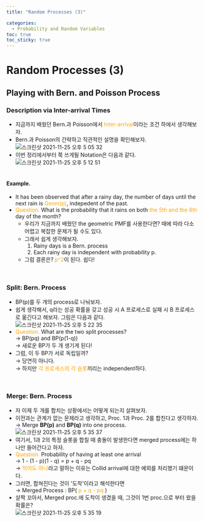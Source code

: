 ```yaml
---
title: "Random Processes (3)"

categories:
  - Probability and Random Variables
toc: true
toc_sticky: true
---
```


# Random Processes (3)

## Playing with Bern. and Poisson Process

### Description via Inter-arrival Times

- 지금까지 배웠던 Bern.과 Poisson에서 <span style="color:orange">Inter-arrival</span>이라는 조건 하에서 생각해보자.
- Bern.과 Poisson의 간략하고 직관적인 설명을 확인해보자. <br>
  ![스크린샷 2021-11-25 오후 5 05 32](https://user-images.githubusercontent.com/37065429/143402983-86c6a29f-fbe1-44fe-9edd-4f378505647a.png)
- 이번 정리에서부터 쭉 쓰게될 Notation은 다음과 같다. <br>
  ![스크린샷 2021-11-25 오후 5 12 51](https://user-images.githubusercontent.com/37065429/143403971-36313cc2-b34e-4a32-9333-9d548d6cc884.png)<br><br>

#### Example.

- It has been observed that after a rainy day, the number of days until the next rain is <span style="color:orange">Geom(p)</span>, indepedent of the past.
- <span style="color:orange">Question. </span>What is the probability that it rains on both <span style="color:orange">the 5th and the 8th</span> day of the month?
  - 우리가 지금까지 배웠던 the geometric PMF를 사용한다면? 때에 따라 다소 어렵고 복잡한 문제가 될 수도 있다.
  - 그래서 쉽게 생각해보자.
    1. Rainy days is a Bern. process
    2. Each rainy day is independent with probability p.
  - 그럼 결론은? <span style="color:orange">p^2</span>이 된다. 쉽다!

<br>

### Split: Bern. Process

- BP(p)를 두 개의 process로 나눠보자.
- 쉽게 생각해서, q라는 성공 확률을 갖고 성공 시 A 프로세스로 실패 시 B 프로세스로 옮긴다고 해보자. 그림은 다음과 같다.<br>![스크린샷 2021-11-25 오후 5 22 35](https://user-images.githubusercontent.com/37065429/143405223-06047bab-a4ff-4bb6-821f-d464ff781090.png)
- <span style="color:orange">Question. </span>What are the two split processes? <br>
  → BP(pq) and BP(p(1-q))<br>
  → 새로운 BP가 두 개 생기게 된다!
- 그럼, 이 두 BP가 서로 독립일까? <br>
  → 당연히 아니다.<br>
  → 하지만 <span style="color:orange">각 프로세스의 각 슬롯</span>끼리는 independent하다.

<br>

### Merge: Bern. Process

- 자 이제 두 개를 합치는 상황에서는 어떻게 되는지 살펴보자.
- 이전과는 관계가 없는 문제라고 생각하고, Proc. 1과 Proc. 2를 합친다고 생각하자. <br>
  → Merge **BP(p)** and **BP(q)** into one process.<br>
  ![스크린샷 2021-11-25 오후 5 35 37](https://user-images.githubusercontent.com/37065429/143407089-d2a9af0e-3193-42ea-b763-3bab861ad52e.png)
- 여기서, 1과 2의 특정 슬롯을 합칠 때 충돌이 발생한다면 merged process에는 하나만 들어간다고 하자.
- <span style="color:orange">Question. </span>Probability of having at least one arrival <br>
  → 1 - (1 - p)(1 - q) = p + q - pq <br>
  → <span style="color:orange">적어도 하나</span>라고 말하는 이유는 Collid arrival에 대한 예외를 처리했기 떄문이다.
- 그러면, 합쳐진다는 것이 '도착'이라고 해석한다면<br>
  → Merged Process : BP(<span style="color:orange"> p + q - pq </span>)
- 살짝 꼬아서, Merged proc.에 도착이 생겼을 때, 그것이 1번 proc.으로 부터 왔을 확률은? <br>
  ![스크린샷 2021-11-25 오후 5 35 19](https://user-images.githubusercontent.com/37065429/143407045-da90266a-ef39-4079-b1b5-60ffd19bd725.png)

